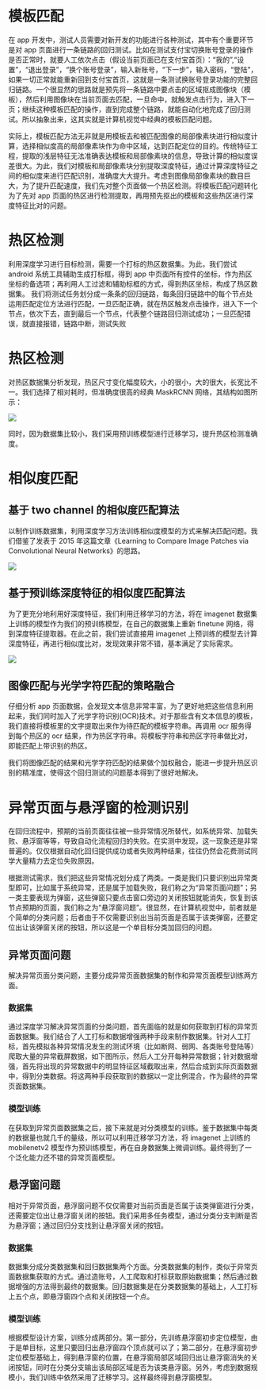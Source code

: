 # 模板匹配

在 app 开发中，测试人员需要对新开发的功能进行各种测试，其中有个重要环节是对 app 页面进行一条链路的回归测试。比如在测试支付宝切换账号登录的操作是否正常时，就要人工依次点击（假设当前页面已在支付宝首页）：“我的”,“设置”，“退出登录”，“换个账号登录”，输入新账号，“下一步”，输入密码，“登陆”，如果一切正常就能重新回到支付宝首页，这就是一条测试换账号登录功能的完整回归链路。一个很显然的思路就是预先将一条链路中要点击的区域抠成图像块（模板），然后利用图像块在当前页面去匹配，一旦命中，就触发点击行为，进入下一页；继续这种模板匹配的操作，直到完成整个链路，就能自动化地完成了回归测试。所以抽象出来，这其实就是计算机视觉中经典的模板匹配问题。

实际上，模板匹配方法无非就是用模板去和被匹配图像的局部像素块进行相似度计算，选择相似度高的局部像素块作为命中区域，达到匹配定位的目的。传统特征工程，提取的浅层特征无法准确表达模板和局部像素块的信息，导致计算的相似度误差很大。为此，我们对模板和局部像素块分别提取深度特征，通过计算深度特征之间的相似度来进行匹配识别，准确度大大提升。考虑到图像局部像素块的数目巨大，为了提升匹配速度，我们先对整个页面做一个热区检测。将模板匹配问题转化为了先对 app 页面的热区进行检测提取，再用预先抠出的模板和这些热区进行深度特征比对的问题。

# 热区检测

利用深度学习进行目标检测，需要一个打标的热区数据集。为此，我们尝试 android 系统工具辅助生成打标框，得到 app 中页面所有控件的坐标，作为热区坐标的备选项；再利用人工过滤和辅助标框的方式，得到热区坐标，构成了热区数据集。
我们将测试任务划分成一条条的回归链路，每条回归链路中的每个节点处运用匹配定位方法进行匹配，一旦匹配正确，就在热区触发点击操作，进入下一个节点，依次下去，直到最后一个节点，代表整个链路回归测试成功；一旦匹配错误，就直接报错，链路中断，测试失败

# 热区检测

对热区数据集分析发现，热区尺寸变化幅度较大，小的很小，大的很大，长宽比不一。我们选择了相对耗时，但准确度很高的经典 MaskRCNN 网络，其结构如图所示：

![](https://i.postimg.cc/wxwXZY5v/image.png)

同时，因为数据集比较小，我们采用预训练模型进行迁移学习，提升热区检测准确度。

# 相似度匹配

## 基于 two channel 的相似度匹配算法

以制作训练数据集，利用深度学习方法训练相似度模型的方式来解决匹配问题。我们借鉴了发表于 2015 年这篇文章《Learning to Compare Image Patches via Convolutional Neural Networks》的思路。

![](https://i.postimg.cc/023p5GB1/image.png)

## 基于预训练深度特征的相似度匹配算法

为了更充分地利用好深度特征，我们利用迁移学习的方法，将在 imagenet 数据集上训练的模型作为我们的预训练模型，在自己的数据集上重新 finetune 网络，得到深度特征提取器。在此之前，我们尝试直接用 imagenet 上预训练的模型去计算深度特征，再进行相似度比对，发现效果非常不错，基本满足了实际需求。

![](https://i.postimg.cc/mrWCCL4d/image.png)

## 图像匹配与光学字符匹配的策略融合

仔细分析 app 页面数据，会发现文本信息非常丰富，为了更好地把这些信息利用起来，我们同时加入了光学字符识别(OCR)技术。对于那些含有文本信息的模板，我们直接将模板里的文字提取出来作为待匹配的模板字符串。再调用 ocr 服务得到每个热区的 ocr 结果，作为热区字符串。将模板字符串和热区字符串做比对，即能匹配上带识别的热区。

我们将图像匹配的结果和光学字符匹配的结果做个加权融合，能进一步提升热区识别的精准度，使得这个回归测试的问题基本得到了很好地解决。

# 异常页面与悬浮窗的检测识别

在回归流程中，预期的当前页面往往被一些异常情况所替代，如系统异常、加载失败、悬浮窗等等，导致自动化流程回归的失败。在实测中发现，这一现象还是非常普遍的。仅仅根据自动化回归提供成功或者失败两种结果，往往仍然会花费测试同学大量精力去定位失败原因。

根据测试需求，我们把这些异常情况划分成了两类。一类是我们只要识别出异常类型即可，比如属于系统异常，还是属于加载失败，我们称之为“异常页面问题”；另一类主要表现为弹窗，这些弹窗只要点击窗口旁边的关闭按钮就能消失，恢复到该节点预期的页面，我们称之为“悬浮窗问题”。很显然，在计算机视觉中，前者就是个简单的分类问题；后者由于不仅需要识别出当前页面是否属于该类弹窗，还要定位出让该弹窗关闭的按钮，所以这是一个单目标分类加回归的问题。

## 异常页面问题

解决异常页面分类问题，主要分成异常页面数据集的制作和异常页面模型训练两方面。

### 数据集

通过深度学习解决异常页面的分类问题，首先面临的就是如何获取到打标的异常页面数据集。我们结合了人工打标和数据增强两种手段来制作数据集。针对人工打标，首先模拟各种异常情况发生的测试环境（比如断网、弱网、各类账号登陆等）爬取大量的异常截屏数据，如下图所示，然后人工分开每种异常数据；针对数据增强，首先将出现的异常数据中的明显特征区域截取出来，然后合成到实际页面数据中，得到分类数据。将这两种手段获取到的数据以一定比例混合，作为最终的异常页面数据集。

### 模型训练

在获取到异常页面数据集之后，接下来就是对分类模型的训练。鉴于数据集中每类的数据量也就几千的量级，所以可以利用迁移学习方法，将 imagenet 上训练的 mobilenetv2 模型作为预训练模型，再在自身数据集上微调训练。最终得到了一个泛化能力还不错的异常页面模型。

## 悬浮窗问题

相对于异常页面，悬浮窗问题不仅仅需要对当前页面是否属于该类弹窗进行分类，还需要定位出让悬浮窗关闭的按钮。我们采用多任务模型，通过分类分支判断是否为悬浮窗；通过回归分支找到让悬浮窗关闭的按钮。

### 数据集

数据集分成分类数据集和回归数据集两个方面。分类数据集的制作，类似于异常页面数据集获取的方式。通过造账号，人工爬取和打标获取原始数据集；然后通过数据增强的方法得到最终的数据集。回归数据集是在分类数据集的基础上，人工打标上五个点，即悬浮窗四个点和关闭按钮一个点。

### 模型训练

根据模型设计方案，训练分成两部分。第一部分，先训练悬浮窗初步定位模型，由于是单目标，这里只要回归出悬浮窗四个顶点就可以了；第二部分，在悬浮窗初步定位模型基础上，得到悬浮窗的位置，在悬浮窗局部区域回归出让悬浮窗消失的关闭按钮，同时在分类分支输出该局部区域是否为该类悬浮窗。另外，考虑到数据规模小，我们训练中依然采用了迁移学习。这样最终得到悬浮窗模型。
